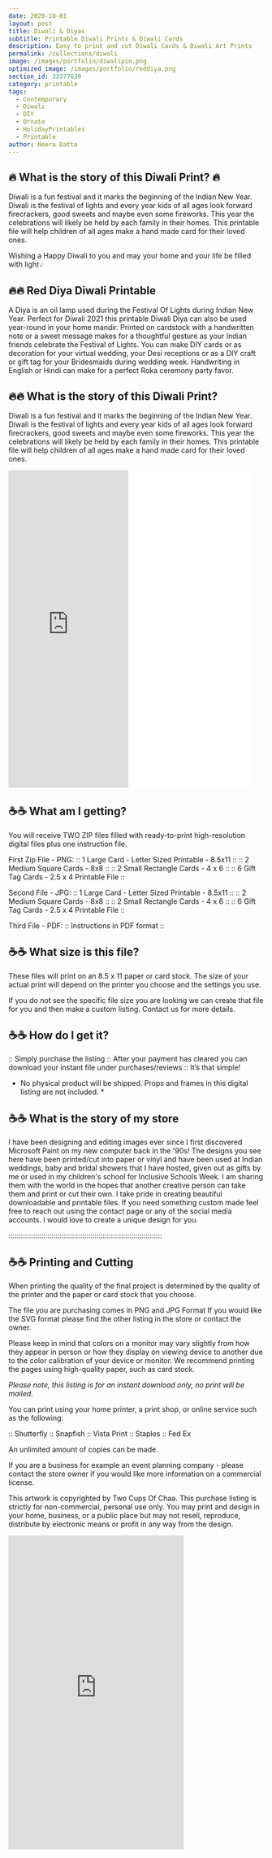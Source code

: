 ```yaml
---
date: 2020-10-01 
layout: post
title: Diwali & Diyas
subtitle: Printable Diwali Prints & Diwali Cards
description: Easy to print and cut Diwali Cards & Diwali Art Prints 
permalink: /collections/diwali
image: /images/portfolio/diwalipin.png
optimized_image: /images/portfolio/reddiya.png
section_id: 33377639
category: printable
tags:
  - Contemporary
  - Diwali
  - DIY
  - Ornate
  - HolidayPrintables
  - Printable
author: Neera Datta
---
```


## 🔥 What is the story of this Diwali Print? 🔥
Diwali is a fun festival and it marks the beginning of the Indian New Year. Diwali is the festival of lights and every year kids of all ages look forward firecrackers, good sweets and maybe even some fireworks. This year the celebrations will likely be held by each family in their homes. This printable file will help children of all ages make a hand made card for their loved ones.

Wishing a Happy Diwali to you and may your home and your life be filled with light💡

## 🔥🔥 Red Diya Diwali Printable
A Diya is an oil lamp used during the Festival Of Lights during Indian New Year. Perfect for Diwali 2021 this printable Diwali Diya can also be used year-round in your home mandir. Printed on cardstock with a handwritten note or a sweet message makes for a thoughtful gesture as your Indian friends celebrate the Festival of Lights. You can make DIY cards or as decoration for your virtual wedding, your Desi receptions or as a DIY craft or gift tag for your Bridesmaids during wedding week. Handwriting in English or Hindi can make for a perfect Roka ceremony party favor.

## 🔥🔥 What is the story of this Diwali Print?
Diwali is a fun festival and it marks the beginning of the Indian New Year. Diwali is the festival of lights and every year kids of all ages look forward firecrackers, good sweets and maybe even some fireworks. This year the celebrations will likely be held by each family in their homes. This printable file will help children of all ages make a hand made card for their loved ones.


<iframe src="https://assets.pinterest.com/ext/embed.html?id=821484788274237572" height="625" width="236" frameborder="0" scrolling="no" ></iframe>


<iframe src="/images/portfolio/Diwali Video Pin.mp4" height="625" width="236" frameborder="0" scrolling="no" ></iframe>


## ☕☕ What am I getting? 

You will receive TWO ZIP files filled with ready-to-print high-resolution digital files plus one instruction file.

First Zip File - PNG:
:: 1 Large Card - Letter Sized Printable - 8.5x11 ::
:: 2 Medium Square Cards - 8x8 ::
:: 2 Small Rectangle Cards - 4 x 6 ::
:: 6 Gift Tag Cards - 2.5 x 4 Printable File ::

Second File - JPG:
:: 1 Large Card - Letter Sized Printable - 8.5x11 ::
:: 2 Medium Square Cards - 8x8 ::
:: 2 Small Rectangle Cards - 4 x 6 ::
:: 6 Gift Tag Cards - 2.5 x 4 Printable File ::

Third File - PDF:
:: Instructions in PDF format ::


## ☕☕ What size is this file? 
These files will print on an 8.5 x 11 paper or card stock. The size of your actual print will depend on the printer you choose and the settings you use.

If you do not see the specific file size you are looking we can create that file for you and then make a custom listing. Contact us for more details.

## ☕☕ How do I get it? 
:: Simply purchase the listing
:: After your payment has cleared you can download your instant file under purchases/reviews
:: It’s that simple!

* No physical product will be shipped. Props and frames in this digital listing are not included. *

## ☕☕ What is the story of my store
I have been designing and editing images ever since I first discovered Microsoft Paint on my new computer back in the '90s! The designs you see here have been printed/cut into paper or vinyl and have been used at Indian weddings, baby and bridal showers that I have hosted, given out as gifts by me or used in my children's school for Inclusive Schools Week. I am sharing them with the world in the hopes that another creative person can take them and print or cut their own.
I take pride in creating beautiful downloadable and printable files. If you need something custom made feel free to reach out using the contact page or any of the social media accounts. I would love to create a unique design for you.

:::::::::::::::::::::::::::::::::::::::::::::::::::::::::::::::::::::::::::

## ☕☕ Printing and Cutting
When printing the quality of the final project is determined by the quality of the printer and the paper or card stock that you choose.

The file you are purchasing comes in PNG and JPG Format
If you would like the SVG format please find the other listing in the store or contact the owner.


Please keep in mind that colors on a monitor may vary slightly from how they appear in person or how they display on viewing device to another due to the color calibration of your device or monitor. We recommend printing the pages using high-quality paper, such as card stock.

*Please note, this listing is for an instant download only, no print will be mailed.*

You can print using your home printer, a print shop, or online service such as the following:

:: Shutterfly
:: Snapfish
:: Vista Print
:: Staples
:: Fed Ex

An unlimited amount of copies can be made.

If you are a business for example an event planning company - please contact the store owner if you would like more information on a commercial license.

This artwork is copyrighted by Two Cups Of Chaa. This purchase listing is strictly for non-commercial, personal use only. You may print and design in your home, business, or a public place but may not resell, reproduce, distribute by electronic means or profit in any way from the design.

<iframe src="https://assets.pinterest.com/ext/embed.html?id=821484788274716226" height="618" width="345" frameborder="0" scrolling="no" ></iframe>